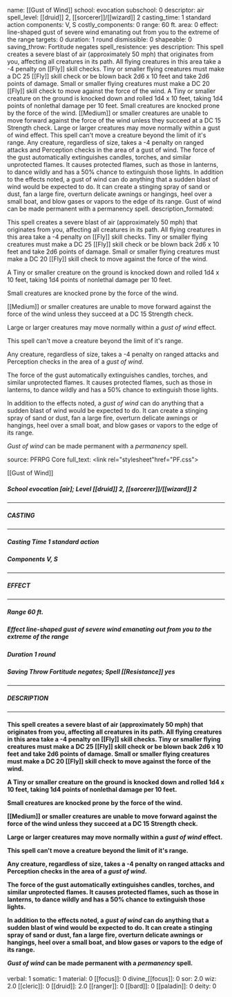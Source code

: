 name: [[Gust of Wind]]
school: evocation
subschool: 0
descriptor: air
spell_level: [[druid]] 2, [[sorcerer]]/[[wizard]] 2
casting_time: 1 standard action
components: V, S
costly_components: 0
range: 60 ft.
area: 0
effect: line-shaped gust of severe wind emanating out from you to the extreme of the range
targets: 0
duration: 1 round
dismissible: 0
shapeable: 0
saving_throw: Fortitude negates
spell_resistence: yes
description: This spell creates a severe blast of air (approximately 50 mph) that originates from you, affecting all creatures in its path. All flying creatures in this area take a -4 penalty on [[Fly]] skill checks. Tiny or smaller flying creatures must make a DC 25 [[Fly]] skill check or be blown back 2d6 x 10 feet and take 2d6 points of damage. Small or smaller flying creatures must make a DC 20 [[Fly]] skill check to move against the force of the wind.  A Tiny or smaller creature on the ground is knocked down and rolled 1d4 x 10 feet, taking 1d4 points of nonlethal damage per 10 feet.  Small creatures are knocked prone by the force of the wind.  [[Medium]] or smaller creatures are unable to move forward against the force of the wind unless they succeed at a DC 15 Strength check.  Large or larger creatures may move normally within a gust of wind effect.  This spell can't move a creature beyond the limit of it's range.  Any creature, regardless of size, takes a -4 penalty on ranged attacks and Perception checks in the area of a gust of wind.  The force of the gust automatically extinguishes candles, torches, and similar unprotected flames. It causes protected flames, such as those in lanterns, to dance wildly and has a 50% chance to extinguish those lights.  In addition to the effects noted, a gust of wind can do anything that a sudden blast of wind would be expected to do. It can create a stinging spray of sand or dust, fan a large fire, overturn delicate awnings or hangings, heel over a small boat, and blow gases or vapors to the edge of its range.  Gust of wind can be made permanent with a permanency spell.
description_formated: <p>This spell creates a severe blast of air (approximately 50 mph) that originates from you, affecting all creatures in its path. All flying creatures in this area take a -4 penalty on [[Fly]] skill checks. Tiny or smaller flying creatures must make a DC 25 [[Fly]] skill check or be blown back 2d6 x 10 feet and take 2d6 points of damage. Small or smaller flying creatures must make a DC 20 [[Fly]] skill check to move against the force of the wind.</p><p>A Tiny or smaller creature on the ground is knocked down and rolled 1d4 x 10 feet, taking 1d4 points of nonlethal damage per 10 feet.</p><p>Small creatures are knocked prone by the force of the wind.</p><p>[[Medium]] or smaller creatures are unable to move forward against the force of the wind unless they succeed at a DC 15 Strength check.</p><p>Large or larger creatures may move normally within a <i>gust of wind</i> effect.</p><p>This spell can't move a creature beyond the limit of it's range.</p><p>Any creature, regardless of size, takes a -4 penalty on ranged attacks and Perception checks in the area of a <i>gust of wind</i>.</p><p>The force of the gust automatically extinguishes candles, torches, and similar unprotected flames. It causes protected flames, such as those in lanterns, to dance wildly and has a 50% chance to extinguish those lights.</p><p>In addition to the effects noted, a <i>gust of wind</i> can do anything that a sudden blast of wind would be expected to do. It can create a stinging spray of sand or dust, fan a large fire, overturn delicate awnings or hangings, heel over a small boat, and blow gases or vapors to the edge of its range.</p><p><i>Gust of wind</i> can be made permanent with a <i>permanency</i> spell.</p>
source: PFRPG Core
full_text: <link rel="stylesheet"href="PF.css"><div class="heading"><p class="alignleft">[[Gust of Wind]]</p><div style="clear: both;"></div></div><div><h5><b>School </b>evocation [air]; <b>Level </b>[[druid]] 2, [[sorcerer]]/[[wizard]] 2</h5></div><hr/><div><h5><b>CASTING</b></h5></div><hr/><div><h5><b>Casting Time </b>1 standard action</h5><h5><b>Components </b>V, S</h5></div><hr/><div><h5><b>EFFECT</b></h5></div><hr/><div><h5><b>Range </b>60 ft.</h5><h5><b>Effect </b>line-shaped gust of severe wind emanating out from you to the extreme of the range</h5><h5><b>Duration </b>1 round</h5><h5><b>Saving Throw </b>Fortitude negates; <b>Spell [[Resistance]] </b>yes</h5></div><hr/><div><h5><b>DESCRIPTION</b></h5></div><hr/><div><h4><p>This spell creates a severe blast of air (approximately 50 mph) that originates from you, affecting all creatures in its path. All flying creatures in this area take a -4 penalty on [[Fly]] skill checks. Tiny or smaller flying creatures must make a DC 25 [[Fly]] skill check or be blown back 2d6 x 10 feet and take 2d6 points of damage. Small or smaller flying creatures must make a DC 20 [[Fly]] skill check to move against the force of the wind.</p><p>A Tiny or smaller creature on the ground is knocked down and rolled 1d4 x 10 feet, taking 1d4 points of nonlethal damage per 10 feet.</p><p>Small creatures are knocked prone by the force of the wind.</p><p>[[Medium]] or smaller creatures are unable to move forward against the force of the wind unless they succeed at a DC 15 Strength check.</p><p>Large or larger creatures may move normally within a <i>gust of wind</i> effect.</p><p>This spell can't move a creature beyond the limit of it's range.</p><p>Any creature, regardless of size, takes a -4 penalty on ranged attacks and Perception checks in the area of a <i>gust of wind</i>.</p><p>The force of the gust automatically extinguishes candles, torches, and similar unprotected flames. It causes protected flames, such as those in lanterns, to dance wildly and has a 50% chance to extinguish those lights.</p><p>In addition to the effects noted, a <i>gust of wind</i> can do anything that a sudden blast of wind would be expected to do. It can create a stinging spray of sand or dust, fan a large fire, overturn delicate awnings or hangings, heel over a small boat, and blow gases or vapors to the edge of its range.</p><p><i>Gust of wind</i> can be made permanent with a <i>permanency</i> spell.</p></h4></div>
verbal: 1
somatic: 1
material: 0
[[focus]]: 0
divine_[[focus]]: 0
sor: 2.0
wiz: 2.0
[[cleric]]: 0
[[druid]]: 2.0
[[ranger]]: 0
[[bard]]: 0
[[paladin]]: 0
deity: 0
